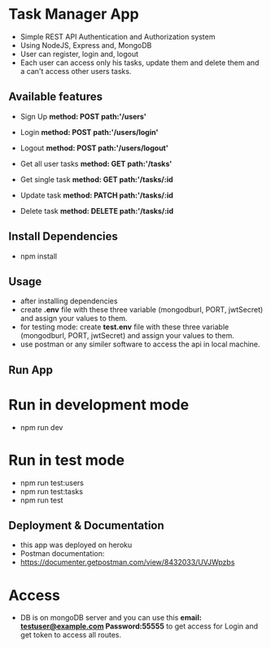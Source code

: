 # Task Manager App

- Simple REST API Authentication and Authorization system
- Using NodeJS, Express and, MongoDB 
- User can register, login and, logout 
- Each user can access only his tasks, update them and delete them and a
  can't access other users tasks.


## Available features

- Sign Up   **method: POST   path:'/users'**
- Login     **method: POST   path:'/users/login'**
- Logout    **method: POST   path:'/users/logout'**

- Get all user tasks   **method: GET   path:'/tasks'**
- Get single task      **method: GET   path:'/tasks/:id**
- Update task          **method: PATCH   path:'/tasks/:id**
- Delete task          **method: DELETE   path:'/tasks/:id**


## Install Dependencies

- npm install

## Usage

- after installing dependencies
- create **.env** file with these three variable (mongodburl, PORT, jwtSecret) and assign your values to them.
- for testing mode: create **test.env** file with these three variable (mongodburl, PORT, jwtSecret) and assign your values to them.
- use postman or any similer software to access the api in local machine.


## Run App

# Run in development mode
- npm run dev

# Run in test mode
- npm run test:users
- npm run test:tasks
- npm run test

## Deployment & Documentation
- this app was deployed on heroku
- Postman documentation:  
- https://documenter.getpostman.com/view/8432033/UVJWpzbs


# Access
- DB is on mongoDB server and you can use this **email: testuser@example.com Password:55555** to get access for Login and get token to access all routes.


